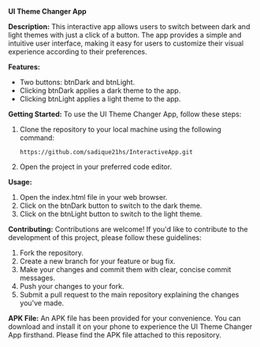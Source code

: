 **UI Theme Changer App**

**Description:**
This interactive app allows users to switch between dark and light themes with just a click of a button. The app provides a simple and intuitive user interface, making it easy for users to customize their visual experience according to their preferences.

**Features:**
- Two buttons: btnDark and btnLight.
- Clicking btnDark applies a dark theme to the app.
- Clicking btnLight applies a light theme to the app.

**Getting Started:**
To use the UI Theme Changer App, follow these steps:
1. Clone the repository to your local machine using the following command:
   ```
   https://github.com/sadique21hs/InteractiveApp.git
   ```
2. Open the project in your preferred code editor.

**Usage:**
1. Open the index.html file in your web browser.
2. Click on the btnDark button to switch to the dark theme.
3. Click on the btnLight button to switch to the light theme.

**Contributing:**
Contributions are welcome! If you'd like to contribute to the development of this project, please follow these guidelines:
1. Fork the repository.
2. Create a new branch for your feature or bug fix.
3. Make your changes and commit them with clear, concise commit messages.
4. Push your changes to your fork.
5. Submit a pull request to the main repository explaining the changes you've made.

**APK File:**
An APK file has been provided for your convenience. You can download and install it on your phone to experience the UI Theme Changer App firsthand. Please find the APK file attached to this repository.
